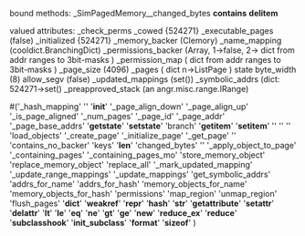 bound methods:
_SimPagedMemory__changed_bytes
__contains__
__delitem__

valued attributes:
_check_perms
_cowed {524271}
_executable_pages (false)
_initialized {524271}
_memory_backer (Clemory)
_name_mapping (cooldict.BranchingDict)
_permissions_backer (Array, 1->false, 2-> dict from addr ranges to 3bit-masks )
_permission_map ( dict from addr ranges to 3bit-masks )
_page_size (4096)
_pages ( dict n->ListPage )
state
byte_width (8)
allow_segv (false)
_updated_mappings (set())
_symbolic_addrs (dict: 524271->set()
_preapproved_stack (an angr.misc.range.IRange)


#('_hash_mapping' ''  '__init__' '_page_align_down' '_page_align_up' '_is_page_aligned' '_num_pages' '_page_id' '_page_addr' '_page_base_addrs' '__getstate__' '__setstate__' 'branch' '__getitem__' '__setitem__' '' '' '' 'load_objects' '_create_page' '_initialize_page' '_get_page' '' 'contains_no_backer' 'keys' '__len__' 'changed_bytes' '' '_apply_object_to_page' '_containing_pages' '_containing_pages_mo' 'store_memory_object' 'replace_memory_object' 'replace_all' '_mark_updated_mapping' '_update_range_mappings' '_update_mappings' 'get_symbolic_addrs' 'addrs_for_name' 'addrs_for_hash' 'memory_objects_for_name' 'memory_objects_for_hash' 'permissions' 'map_region' 'unmap_region' 'flush_pages' '__dict__' '__weakref__' '__repr__' '__hash__' '__str__' '__getattribute__' '__setattr__' '__delattr__' '__lt__' '__le__' '__eq__' '__ne__' '__gt__' '__ge__' '__new__' '__reduce_ex__' '__reduce__' '__subclasshook__' '__init_subclass__' '__format__' '__sizeof__' )